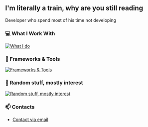 ## I'm literally a train, why are you still reading

Developer who spend most of his time not developing

### 💻 What I Work With
[![What I do](https://skillicons.dev/icons?i=python,c,cs,rust,html,css,js,nodejs)](https://skillicons.dev)
### 🔨 Frameworks & Tools
[![Frameworks & Tools](https://skillicons.dev/icons?i=react,vue,dotnet)](https://skillicons.dev)
### 🚃 Random stuff, mostly interest
[![Random stuff, mostly interest](https://skillicons.dev/icons?i=ps,pr,ae,figma)](https://skillicons.dev)


### 📫 Contacts
- [Contact via email](mailto:phatthadonsornplang@gmail.com)
